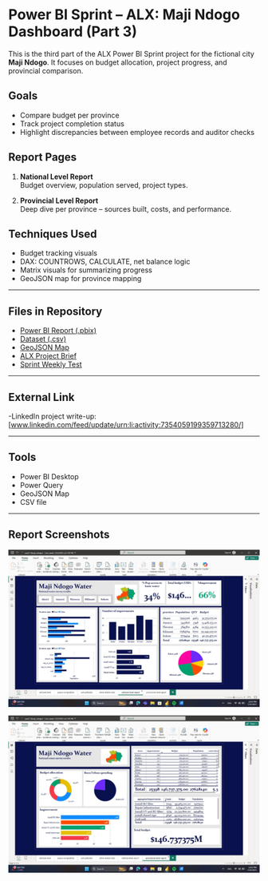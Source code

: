 # Power BI Sprint – ALX: Maji Ndogo Dashboard (Part 3)

This is the third part of the ALX Power BI Sprint project for the fictional city **Maji Ndogo**. It focuses on budget allocation, project progress, and provincial comparison.

## Goals

- Compare budget per province  
- Track project completion status  
- Highlight discrepancies between employee records and auditor checks

## Report Pages

1. **National Level Report**  
   Budget overview, population served, project types.

2. **Provincial Level Report**  
   Deep dive per province – sources built, costs, and performance.

##  Techniques Used

- Budget tracking visuals  
- DAX: COUNTROWS, CALCULATE, net balance logic  
- Matrix visuals for summarizing progress  
- GeoJSON map for province mapping

---

##  Files in Repository
-  [Power BI Report (.pbix)](part2-3(maji_ndogo).pbix)
-  [Dataset (.csv)](Md_water_services_data.xlsx)
-  [GeoJSON Map](MD_Provinces.json)
-  [ALX Project Brief](Part_3.pdf)
-  [Sprint Weekly Test](Answer-Maji-Ndogo-part-3-MCQ.pdf)

---

##  External Link

-LinkedIn project write-up:[www.linkedin.com/feed/update/urn:li:activity:7354059199359713280/]

---

##  Tools

- Power BI Desktop  
- Power Query  
- GeoJSON Map  
- CSV file 

---

## Report Screenshots

![National Level Report](National_Level_Report.jpeg)

![Provincial Level Report](Provincial_Level_Report.jpeg)
